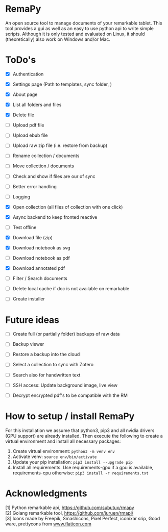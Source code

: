 # RemaPy

An open source tool to manage documents of your remarkable tablet.
This tool provides a gui as well as an easy to use python api to write 
simple scripts. Although it is only tested and evaluated on Linux, 
it should (theoretically) also work on Windows and/or Mac.

# ToDo's
 - [x] Authentication <br />
 - [x] Settings page (Path to templates, sync folder, ) <br />
 - [x] About page <br />
 - [x] List all folders and files <br />
 - [x] Delete file <br />
 - [ ] Upload pdf file <br />
 - [ ] Upload ebub file <br />
 - [ ] Upload raw zip file (i.e. restore from backup) <br />
 - [ ] Rename collection / documents
 - [ ] Move collection / documents <br />
 - [ ] Check and show if files are our of sync <br />
 - [ ] Better error handling
 - [ ] Logging
 - [x] Open collection (all files of collection with one click)
 - [x] Async backend to keep fronted reactive <br />
 - [ ] Test offline <br />
 - [x] Download file (zip) <br />
 - [x] Download notebook as svg <br />
 - [ ] Download notebook as pdf <br />
 - [x] Download annotated pdf <br />
 - [ ] Filter / Search documents <br />
 - [ ] Delete local cache if doc is not available on remarkable <br />
 - [ ] Create installer


# Future ideas
 - [ ] Create full (or partially folder) backups of raw data <br />
 - [ ] Backup viewer <br />
 - [ ] Restore a backup into the cloud <br /> 
 - [ ] Select a collection to sync with Zotero <br />
 - [ ] Search also for handwritten text
 - [ ] SSH access: Update background image, live view <br />
 - [ ] Decrypt encrypted pdf's to be compatible with the RM <br />


# How to setup / install RemaPy
For this installation we assume that python3, pip3 and all nvidia drivers
(GPU support) are already installed. Then execute the following
to create a virtual environment and install all necessary packages:

1. Create virtual environment: ```python3 -m venv env```
2. Activate venv: ```source env/bin/activate```
3. Update your pip installation: ```pip3 install --upgrade pip```
4. Install all requirements. Use requirements-gpu if a gpu is available, requirements-cpu otherwise: ```pip3 install -r requirements.txt```


# Acknowledgments
[1] Python remarkable api, https://github.com/subutux/rmapy <br />
[2] Golang remarkable tool, https://github.com/juruen/rmapi/ <br />
[3] Icons made by Freepik, Smashicons, Pixel Perfect, iconixar  srip, Good ware, prettycons from www.flaticon.com <br />